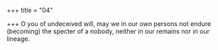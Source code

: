 +++
title = "04"

+++
O you of undeceived will, may we in our own persons not endure  (becoming) the specter of a nobody,
neither in our remains nor in our lineage.